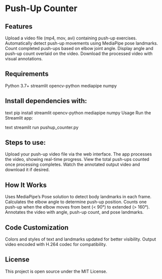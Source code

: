 # Push-Up Counter
## Features
Upload a video file (mp4, mov, avi) containing push-up exercises.
Automatically detect push-up movements using MediaPipe pose landmarks.
Count completed push-ups based on elbow joint angle.
Display angle and push-up count overlaid on the video.
Download the processed video with visual annotations.

## Requirements
Python 3.7+
streamlit
opencv-python
mediapipe
numpy

## Install dependencies with:
text
pip install streamlit opencv-python mediapipe numpy
Usage
Run the Streamlit app:

text
streamlit run pushup_counter.py
## Steps to use:
Upload your push-up video file via the web interface.
The app processes the video, showing real-time progress.
View the total push-ups counted once processing completes.
Watch the annotated output video and download it if desired.

## How It Works
Uses MediaPipe’s Pose solution to detect body landmarks in each frame.
Calculates the elbow angle to determine push-up position.
Counts one push-up when the elbow moves from bent (< 90°) to extended (> 160°).
Annotates the video with angle, push-up count, and pose landmarks.

## Code Customization
Colors and styles of text and landmarks updated for better visibility.
Output video encoded with H.264 codec for compatibility.

## License
This project is open source under the MIT License.
